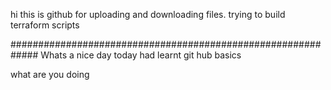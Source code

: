 
hi this is github for uploading and downloading files.
trying to build terraform scripts

#############################################################
Whats a nice day today had learnt git hub basics
 
what are you doing
